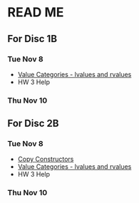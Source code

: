 # READ ME

## For Disc 1B
### Tue Nov 8
- [Value Categories - lvalues and rvalues](value_categories.md)
- HW 3 Help

### Thu Nov 10

## For Disc 2B
### Tue Nov 8
- [Copy Constructors](https://github.com/TejasViswa/PIC10B_Disc1B_Disc2B/blob/main/Week_6/Theory.md#copy-constructor)
- [Value Categories - lvalues and rvalues](value_categories.md)
- HW 3 Help

### Thu Nov 10

